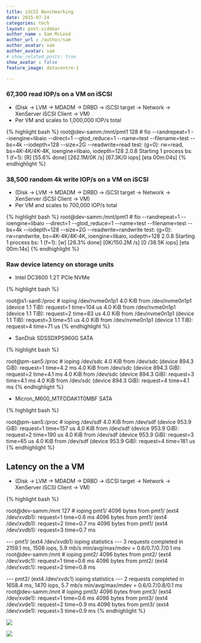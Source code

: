```yaml
---
title: iSCSI Benchmarking
date: 2015-07-24
categories: tech
layout: post-sidebar
author_name : Sam McLeod
author_url : /author/sam
author_avatar: sam
author_avatar: sam
# show_related_posts: true
show_avatar : false
feature_image: datacentre-1

---
```


### 67,300 read IOP/s on a VM on iSCSI

- (Disk -> LVM -> MDADM -> DRBD -> iSCSI target -> Network -> XenServer iSCSI Client -> VM)
- Per VM and scales to 1,000,000 IOP/s total

{% highlight bash %}
root@dev-samm:/mnt/pmt1 128 # fio --randrepeat=1 --ioengine=libaio --direct=1 --gtod_reduce=1 --name=test --filename=test --bs=4k --iodepth=128 --size=2G --readwrite=read
test: (g=0): rw=read, bs=4K-4K/4K-4K, ioengine=libaio, iodepth=128
2.0.8
Starting 1 process
bs: 1 (f=1): [R] [55.6% done] [262.1M/0K /s] [67.3K/0  iops] [eta 00m:04s]
{% endhighlight %}

### 38,500 random 4k write IOP/s on a VM on iSCSI

- (Disk -> LVM -> MDADM -> DRBD -> iSCSI target -> Network -> XenServer iSCSI Client -> VM)
- Per VM and scales to 700,000 IOP/s total

{% highlight bash %}
root@dev-samm:/mnt/pmt1 # fio --randrepeat=1 --ioengine=libaio --direct=1 --gtod_reduce=1 --name=test --filename=test --bs=4k --iodepth=128 --size=2G --readwrite=randwrite
test: (g=0): rw=randwrite, bs=4K-4K/4K-4K, ioengine=libaio, iodepth=128
2.0.8
Starting 1 process
bs: 1 (f=1): [w] [26.3% done] [0K/150.2M /s] [0 /38.5K iops] [eta 00m:14s]
{% endhighlight %}

<!--more-->

### Raw device latency on storage units

- Intel DC3600 1.2T PCIe NVMe

{% highlight bash %}

root@s1-san6:/proc  # ioping /dev/nvme0n1p1
4.0 KiB from /dev/nvme0n1p1 (device 1.1 TiB): request=1 time=104 us
4.0 KiB from /dev/nvme0n1p1 (device 1.1 TiB): request=2 time=83 us
4.0 KiB from /dev/nvme0n1p1 (device 1.1 TiB): request=3 time=51 us
4.0 KiB from /dev/nvme0n1p1 (device 1.1 TiB): request=4 time=71 us
{% endhighlight %}


- SanDisk SDSSDXPS960G SATA

{% highlight bash %}

root@pm-san5:/proc  # ioping /dev/sdc
4.0 KiB from /dev/sdc (device 894.3 GiB): request=1 time=4.2 ms
4.0 KiB from /dev/sdc (device 894.3 GiB): request=2 time=4.1 ms
4.0 KiB from /dev/sdc (device 894.3 GiB): request=3 time=4.1 ms
4.0 KiB from /dev/sdc (device 894.3 GiB): request=4 time=4.1 ms
{% endhighlight %}


- Micron_M600_MTFDDAK1T0MBF SATA

{% highlight bash %}

root@pm-san5:/proc  # ioping /dev/sdf
4.0 KiB from /dev/sdf (device 953.9 GiB): request=1 time=157 us
4.0 KiB from /dev/sdf (device 953.9 GiB): request=2 time=190 us
4.0 KiB from /dev/sdf (device 953.9 GiB): request=3 time=65 us
4.0 KiB from /dev/sdf (device 953.9 GiB): request=4 time=181 us
{% endhighlight %}


## Latency on the a VM

- (Disk -> LVM -> MDADM -> DRBD -> iSCSI target -> Network -> XenServer iSCSI Client -> VM)

{% highlight bash %}

root@dev-samm:/mnt 127 # ioping pmt1/
4096 bytes from pmt1/ (ext4 /dev/xvdb1): request=1 time=0.6 ms
4096 bytes from pmt1/ (ext4 /dev/xvdb1): request=2 time=0.7 ms
4096 bytes from pmt1/ (ext4 /dev/xvdb1): request=3 time=0.7 ms

--- pmt1/ (ext4 /dev/xvdb1) ioping statistics ---
3 requests completed in 2159.1 ms, 1508 iops, 5.9 mb/s
min/avg/max/mdev = 0.6/0.7/0.7/0.1 ms
root@dev-samm:/mnt  # ioping pmt2/
4096 bytes from pmt2/ (ext4 /dev/xvdc1): request=1 time=0.6 ms
4096 bytes from pmt2/ (ext4 /dev/xvdc1): request=2 time=0.8 ms

--- pmt2/ (ext4 /dev/xvdc1) ioping statistics ---
2 requests completed in 1658.4 ms, 1470 iops, 5.7 mb/s
min/avg/max/mdev = 0.6/0.7/0.8/0.1 ms
root@dev-samm:/mnt  # ioping pmt3/
4096 bytes from pmt3/ (ext4 /dev/xvde1): request=1 time=0.6 ms
4096 bytes from pmt3/ (ext4 /dev/xvde1): request=2 time=0.9 ms
4096 bytes from pmt3/ (ext4 /dev/xvde1): request=3 time=0.9 ms
{% endhighlight %}


![](https://smcleod.net/images/san/lcmcpcmk.png)


![](https://smcleod.net/images/san/supermicrox2.jpg)